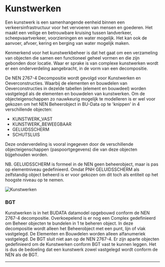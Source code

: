 ﻿# Kunstwerken

Een kunstwerk is een samenhangende eenheid binnen een verkeersinfrastructuur voor het vervoeren van mensen en goederen. Het maakt een veilige en betrouwbare kruising tussen landverkeer, scheepvaartverkeer, voorzieningen en water mogelijk. Het kan ook de aanvoer, afvoer, kering en berging van water mogelijk maken. 


Kenmerkend voor het kunstwerkbeheer is dat het gaat om een verzameling van objecten die samen een functioneel geheel vormen en die zijn gebonden door locatie. Waar er sprake is van complexe kunstwerken wordt er een onderverdeling aangebracht, in de vorm van een decompositie.

De NEN 2767-4 Decompositie wordt gevolgd voor Kunstwerken en Oeverconstructies. Waarbij de elementen en bouwdelen van Oeverconstructies in dezelde tabellen (element en bouwdeel) worden vastgelegd als de elementen en bouwdelen van kunstwerken. Om de objecteigenschappen zo nauwkeurig mogelijk te modelleren is er wel voor gekozen om het NEN Beheerobject in BU-Data op te 'knippen' in 4 verschillende objecten:

* KUNSTWERK_VAST
* KUNSTWERK_BEWEEGBAAR
* GELUIDSSCHERM
* SCHUTSLUIS

Deze onderverdeling is vooral ingegeven door de verschillende objecteigenschappen (paspoortgegevens) die van deze objecten bijgehouden worden.

NB. GELUIDSSCHERM is formeel in de NEN geen beheerobject, maar is pas op elementniveau gedefinieerd. Omdat PNH GELUIDSSCHERM als zelfstandig object beheerd is er voor gekozen om dit toch als entiteit op het hoogste niveau op te nemen.

![Kunstwerken](objectbladen\3_Kunstwerken\Kunstwerken.PNG)

### BGT

Kunstwerken is in het BUDATA datamodel opgebouwd conform de NEN 2767-4 decompositie. Overkoepelend is er nog een Complex gedefinieerd om Beheer objecten te bundelen in 1 te beheren object.
In deze decompositie wordt alleen het Beheerobject met een punt, lijn of vlak vastgelegd. De Elementen en Bouwdelen worden alleen alfanumeriek vastgelegd.
De BGT sluit niet aan op de NEN 2767-4. Er zijn aparte objecten gedefinieerd om de Kunstwerken conform BGT vast te kunnen leggen. Het is dus de bedoeling dat een kunstwerk zowel vastgelegd wordt conform de NEN als de BGT.

***

